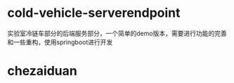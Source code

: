 # cold-vehicle-serverendpoint
实验室冷链车部分的后端服务部分，一个简单的demo版本，需要进行功能的完善和一些重构，使用springboot进行开发
# chezaiduan
